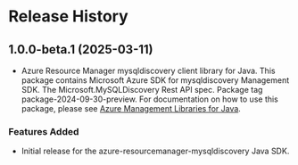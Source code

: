 # Release History

## 1.0.0-beta.1 (2025-03-11)

- Azure Resource Manager mysqldiscovery client library for Java. This package contains Microsoft Azure SDK for mysqldiscovery Management SDK. The Microsoft.MySQLDiscovery Rest API spec. Package tag package-2024-09-30-preview. For documentation on how to use this package, please see [Azure Management Libraries for Java](https://aka.ms/azsdk/java/mgmt).
### Features Added

- Initial release for the azure-resourcemanager-mysqldiscovery Java SDK.
